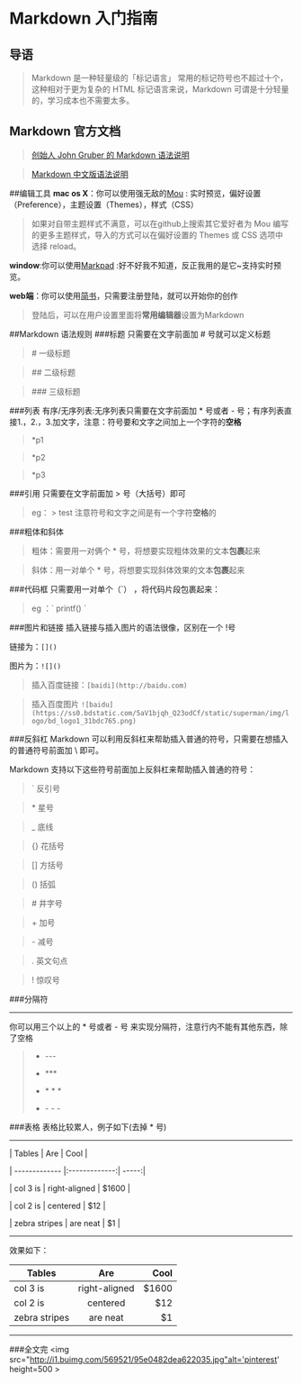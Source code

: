 # Markdown 入门指南
## 导语
> Markdown 是一种轻量级的「标记语言」
常用的标记符号也不超过十个，这种相对于更为复杂的 HTML 标记语言来说，Markdown 可谓是十分轻量的，学习成本也不需要太多。

## Markdown 官方文档
> [创始人 John Gruber 的 Markdown 语法说明](http://daringfireball.net/projects/markdown/syntax)

>[Markdown 中文版语法说明](http://www.appinn.com/markdown/) 

##编辑工具
**mac os X**：你可以使用强无敌的[Mou](http://25.io/mou/) : 实时预览，偏好设置（Preference），主题设置（Themes），样式（CSS）
> 如果对自带主题样式不满意，可以在github上搜索其它爱好者为 Mou 编写的更多主题样式，导入的方式可以在偏好设置的 Themes 或 CSS 选项中 选择 reload。

**window**:你可以使用[Markpad](http://code52.org/DownmarkerWPF/) :好不好我不知道，反正我用的是它~支持实时预览。

**web端**：你可以使用[简书](http://www.jianshu.com/)，只需要注册登陆，就可以开始你的创作
> 登陆后，可以在用户设置里面将**常用编辑器**设置为Markdown

##Markdown 语法规则
###标题
只需要在文字前面加 # 号就可以定义标题 
>  \#  一级标题

>   \##  二级标题

>   \###  三级标题

###列表
有序/无序列表:无序列表只需要在文字前面加 * 号或者 - 号；有序列表直接1.，2.，3.加文字，注意：符号要和文字之间加上一个字符的**空格**
> *p1

> *p2

> *p3

###引用
只需要在文字前面加 > 号（大括号）即可
 
 > eg： > test 注意符号和文字之间是有一个字符**空格**的

###粗体和斜体
 > 粗体：需要用一对俩个 * 号，将想要实现粗体效果的文本**包裹**起来 

 >  斜体：用一对单个 * 号，将想要实现斜体效果的文本**包裹**起来

###代码框
只需要用一对单个（`） ，将代码片段包裹起来：
> eg ：\` printf() ` 

###图片和链接
插入链接与插入图片的语法很像，区别在一个 !号

链接为：`[]()`

图片为：`![]()`

> 插入百度链接：`[baidi](http://baidu.com)`

> 插入百度图片 `![baidu](https://ss0.bdstatic.com/5aV1bjqh_Q23odCf/static/superman/img/logo/bd_logo1_31bdc765.png)`

###反斜杠
Markdown 可以利用反斜杠来帮助插入普通的符号，只需要在想插入的普通符号前面加 \ 即可。

Markdown 支持以下这些符号前面加上反斜杠来帮助插入普通的符号：
> \`   反引号

> \*   星号

> \_   底线

> \{}  花括号

> \[]  方括号

> \()  括弧

> \#   井字号

> \+   加号

> \-   减号

> \.   英文句点

> \!   惊叹号

###分隔符
- - -    
你可以用三个以上的 * 号或者 - 号 来实现分隔符，注意行内不能有其他东西，除了空格
> * \---
> 
> * \***
> 
> * \* \* \*
> 
> * \- - -

###表格
表格比较累人，例子如下(去掉 * 号)
***
\| Tables        | Are           | Cool  |  

\| ------------- |:-------------:| -----:|

\| col 3 is      | right-aligned | $1600 | 

\| col 2 is      | centered      |   $12 |

\| zebra stripes | are neat      |    $1 | 
***

效果如下：

| Tables        | Are           | Cool  |
| ------------- |:-------------:| -----:|
| col 3 is      | right-aligned | $1600 |
| col 2 is      | centered      |   $12 |
| zebra stripes | are neat      |    $1 |
***
###全文完
<img src="http://i1.buimg.com/569521/95e0482dea622035.jpg"alt='pinterest' height=500 >